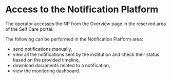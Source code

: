 # Access to the Notification Platform

The operator accesses the NP from the Overview page in the reserved area of the Self Care portal.

The following can be performed in the Notification Platform area:

* send notifications manually,
* view all the notifications sent by the institution and check their status based on the provided timeline,
* download documents related to a notification,
* view the monitoring dashboard.

<figure><img src="../../../.gitbook/assets/image (23).png" alt=""><figcaption></figcaption></figure>

